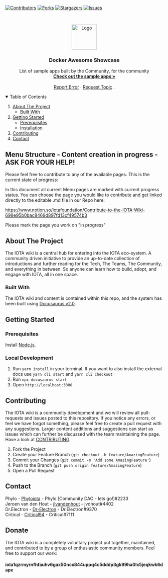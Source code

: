 <!--
*** This README is usinge the Best-README-Template (https://github.com/othneildrew/Best-README-Template).
-->

[![Contributors][contributors-shield]][contributors-url]
[![Forks][forks-shield]][forks-url]
[![Stargazers][stars-shield]][stars-url]
[![Issues][issues-shield]][issues-url]

<!-- PROJECT LOGO -->
<br />
<p align="center">
  <a href="https://showcase.docker.com">
    <img src="static/img/logo.svg" alt="Logo" width="80" height="80" fill="#ffffff">
  </a>

  <h3 align="center">Docker Awesome Showcase</h3>

  <p align="center">
    List of sample apps built by the Community, for the community
    <br />
    <a href="https://showcase.docker.com"><strong>Check out the sample apps »</strong></a>
    <br />
    <br />
    <a href="https://github.com/ajeetraina/awesome-showcase/issues">Report Error</a>
    ·
    <a href="https://github.com/ajeetraina/awesome-showcase/issues">Request Topic</a>
    .
  </p>
</p>

<!-- TABLE OF CONTENTS -->
<details open="open">
  <summary>Table of Contents</summary>
  <ol>
    <li>
      <a href="#about-the-project">About The Project</a>
      <ul>
        <li><a href="#built-with">Built With</a></li>
      </ul>
    </li>
    <li>
      <a href="#getting-started">Getting Started</a>
      <ul>
        <li><a href="#prerequisites">Prerequisites</a></li>
        <li><a href="#installation">Installation</a></li>
      </ul>
    </li>
    <li><a href="#contributing">Contributing</a></li>
    <li><a href="#contact">Contact</a></li>
  </ol>
</details>

<!-- MENU STRUCTURE - CONTENT CREATION IN PROGRESS -->

## Menu Structure - Content creation in progress - ASK FOR YOUR HELP!

Please feel free to contribute to any of the available pages. This is the current state of progress:

In this document all current Menu pages are marked with current progress status. You can choose the page you would like to contribute and get linked directly to the editable .md file in our Repo here:

https://www.notion.so/iotafoundation/Contribute-to-the-IOTA-Wiki-698e95b0bac8469d897fd13cf49574b3

Please mark the page you work on "in progress"

<!-- ABOUT THE PROJECT -->

## About The Project

The IOTA wiki is a central hub for entering into the IOTA eco-system. A community driven initiative to provide an up-to-date collection of introductions and further reading for the Tech, The Teams, The Community, and everything in between. So anyone can learn how to build, adopt, and engage with IOTA, all in one space.

### Built With

The IOTA wiki and content is contained within this repo, and the system has been built using [Docusaurus v2.0](https://docusaurus.io/).

<!-- GETTING STARTED -->

## Getting Started

### Prerequisites

Install [Node.js](https://nodejs.org/en/download/).

### Local Development

1. Run `yarn install` in your terminal. If you want to also install the external docs use `yarn cli start` and `yarn cli checkout`
2. Run `npx docusaurus start`
3. Open `http://localhost:3000`

<!-- CONTRIBUTING -->

## Contributing

The IOTA wiki is a community development and we will review all pull-requests and issues posted to this repository. If you notice any errors, or feel we have forgot something, please feel free to create a pull request with any suggestions. Larger content additions and suggestions can start as issues which can further be discussed with the team maintaining the page.  
Have a look at [CONTRIBUTING](.github/CONTRIBUTING.md).

1. Fork the Project
2. Create your Feature Branch (`git checkout -b feature/AmazingFeature`)
3. Commit your Changes (`git commit -m 'Add some AmazingFeature'`)
4. Push to the Branch (`git push origin feature/AmazingFeature`)
5. Open a Pull Request

<!-- CONTACT -->

## Contact

Phylo - [Phyloiota](https://github.com/Phyloiota) - Phylo [Community DAO - lets go!]#2233  
Jeroen van den Hout - [jlvandenhout](https://github.com/jlvandenhout) - jvdhout#4402  
Dr.Electron - [Dr-Electron](https://github.com/Dr-Electron) - Dr.Electron#9370  
Critical - [Critical94](https://github.com/Critical94) - Critical#7111

## Donate

The IOTA wiki is a completely voluntary project put together, maintained, and contributed to by a group of enthusiastic community members.
Feel free to support our work:

#### iota1qzrmyrnfhfauhv6gax50ncx844uppq4c5dddp3gk99ha0lx5jeqkwk6dapx

<!-- MARKDOWN LINKS & IMAGES -->
<!-- https://www.markdownguide.org/basic-syntax/#reference-style-links -->

[contributors-shield]: https://img.shields.io/github/contributors/iota-community/iota-wiki.svg?style=for-the-badge
[contributors-url]: https://github.com/iota-community/iota-wiki/graphs/contributors
[forks-shield]: https://img.shields.io/github/forks/iota-community/iota-wiki.svg?style=for-the-badge
[forks-url]: https://github.com/iota-community/iota-wiki/network/members
[stars-shield]: https://img.shields.io/github/stars/iota-community/iota-wiki.svg?style=for-the-badge
[stars-url]: https://github.com/iota-community/iota-wiki/stargazers
[issues-shield]: https://img.shields.io/github/issues/iota-community/iota-wiki.svg?style=for-the-badge
[issues-url]: https://github.com/iota-community/iota-wiki/issues

